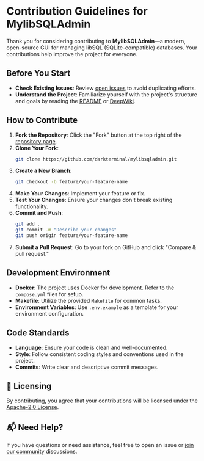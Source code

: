 # Contribution Guidelines for MylibSQLAdmin

Thank you for considering contributing to **MylibSQLAdmin**—a modern, open-source GUI for managing libSQL (SQLite-compatible) databases. Your contributions help improve the project for everyone.

## Before You Start

- **Check Existing Issues**: Review [open issues](https://github.com/darkterminal/mylibsqladmin/issues) to avoid duplicating efforts.
- **Understand the Project**: Familiarize yourself with the project's structure and goals by reading the [README](https://github.com/darkterminal/mylibsqladmin/blob/main/README.md) or [DeepWiki](https://deepwiki.com/darkterminal/mylibsqladmin).

## How to Contribute

1. **Fork the Repository**: Click the "Fork" button at the top right of the [repository page](https://github.com/darkterminal/mylibsqladmin).
2. **Clone Your Fork**:
   ```bash
   git clone https://github.com/darkterminal/mylibsqladmin.git
   ```
3. **Create a New Branch**:
   ```bash
   git checkout -b feature/your-feature-name
   ```
4. **Make Your Changes**: Implement your feature or fix.
5. **Test Your Changes**: Ensure your changes don't break existing functionality.
6. **Commit and Push**:
   ```bash
   git add .
   git commit -m "Describe your changes"
   git push origin feature/your-feature-name
   ```
7. **Submit a Pull Request**: Go to your fork on GitHub and click "Compare & pull request."

## Development Environment

- **Docker**: The project uses Docker for development. Refer to the `compose.yml` files for setup.
- **Makefile**: Utilize the provided `Makefile` for common tasks.
- **Environment Variables**: Use `.env.example` as a template for your environment configuration.

## Code Standards

- **Language**: Ensure your code is clean and well-documented.
- **Style**: Follow consistent coding styles and conventions used in the project.
- **Commits**: Write clear and descriptive commit messages.

## 🧾 Licensing

By contributing, you agree that your contributions will be licensed under the [Apache-2.0 License](https://github.com/darkterminal/mylibsqladmin/blob/main/LICENSE).

## 📬 Need Help?

If you have questions or need assistance, feel free to open an issue or [join our community](https://discord.gg/wWDzy5Nt44) discussions.
